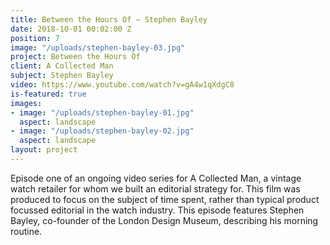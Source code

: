 ```yaml
---
title: Between the Hours Of — Stephen Bayley
date: 2018-10-01 00:02:00 Z
position: 7
image: "/uploads/stephen-bayley-03.jpg"
project: Between the Hours Of
client: A Collected Man
subject: Stephen Bayley
video: https://www.youtube.com/watch?v=gA4w1qXdgC8
is-featured: true
images:
- image: "/uploads/stephen-bayley-01.jpg"
  aspect: landscape
- image: "/uploads/stephen-bayley-02.jpg"
  aspect: landscape
layout: project
---
```


Episode one of an ongoing video series for A Collected Man, a vintage watch retailer for whom we built an editorial strategy for. This film was produced to focus on the subject of time spent, rather than typical product focussed editorial in the watch industry. This episode features Stephen Bayley, co-founder of the London Design Museum, describing his morning routine. 